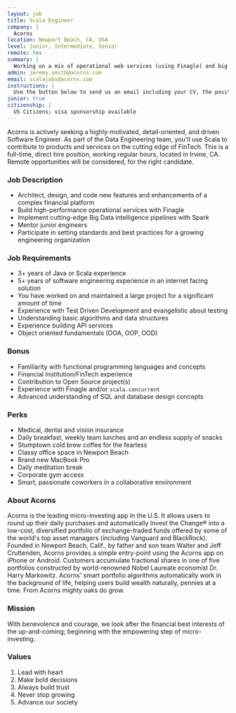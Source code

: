 ```yaml
---
layout: job
title: Scala Engineer
company: |
  Acorns
location: Newport Beach, CA, USA
level: Junior, Intermediate, Senior
remote: Yes
summary: |
  Working on a mix of operational web services (using Finagle) and big data pipelines and analysis (using Spark and Spark Streaming). We're looking for solid engineers who are passionate about Scala. Applicants at any level will be considered - we're hoping to find some Senior-level engineers, but we're also willing to mentor the right Mid- and Junior-level engineers.
admin: jeremy.smith@acorns.com
email: scalajobs@acorns.com
instructions: |
  Use the button below to send us an email including your CV, the position you're applying for, and anything else you might want to say.
junior: true
citizenship: |
  US Citizens; visa sponsorship available
---
```


<!-- break -->

Acorns is actively seeking a highly-motivated, detail-oriented, and driven Software Engineer. As part of the Data Engineering team, you'll use Scala to contribute to products and services on the cutting edge of FinTech. This is a full-time, direct hire position, working regular hours, located in Irvine, CA. Remote opportunities will be considered, for the right candidate.

### Job Description

* Architect, design, and code new features and enhancements of a complex financial platform
* Build high-performance operational services with Finagle
* Implement cutting-edge Big Data intelligence pipelines with Spark
* Mentor junior engineers
* Participate in setting standards and best practices for a growing engineering organization

### Job Requirements

* 3+ years of Java or Scala experience
* 5+ years of software engineering experience in an internet facing solution
* You have worked on and maintained a large project for a significant amount of time
* Experience with Test Driven Development and evangelistic about testing
* Understanding basic algorithms and data structures
* Experience building API services
* Object oriented fundamentals (OOA, OOP, OOD)

### Bonus

* Familiarity with functional programming languages and concepts
* Financial Institution/FinTech experience
* Contribution to Open Source project(s)
* Experience with Finagle and/or `scala.concurrent`
* Advanced understanding of SQL and database design concepts

### Perks

* Medical, dental and vision insurance
* Daily breakfast, weekly team lunches and an endless supply of snacks
* Stumptown cold brew coffee for the fearless
* Classy office space in Newport Beach
* Brand new MacBook Pro
* Daily meditation break
* Corporate gym access
* Smart, passionate coworkers in a collaborative environment

### About Acorns

Acorns is the leading micro-investing app in the U.S. It allows users to round up their daily purchases and automatically Invest the Change® into a low-cost, diversified portfolio of exchange-traded funds offered by some of the world's top asset managers (including Vanguard and BlackRock). Founded in Newport Beach, Calif., by father and son team Walter and Jeff Cruttenden, Acorns provides a simple entry-point using the Acorns app on iPhone or Android. Customers accumulate fractional shares in one of five portfolios constructed by world-renowned Nobel Laureate economist Dr. Harry Markowitz. Acorns' smart portfolio algorithms automatically work in the background of life, helping users build wealth naturally, pennies at a time. From Acorns mighty oaks do grow.

### Mission

With benevolence and courage, we look after the financial best interests of the up-and-coming; beginning with the empowering step of micro-investing.

### Values

1. Lead with heart
2. Make bold decisions 
3. Always build trust
4. Never stop growing 
5. Advance our society


